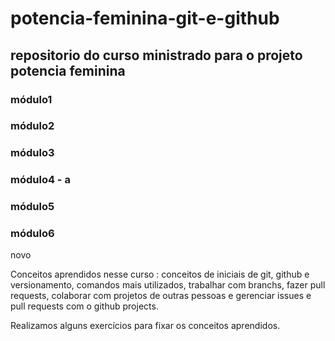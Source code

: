 # potencia-feminina-git-e-github



## repositorio do curso ministrado para o projeto potencia feminina


### módulo1
### módulo2
### módulo3
### módulo4 - a
### módulo5
### módulo6

novo


Conceitos aprendidos nesse curso : conceitos de iniciais de git, github e versionamento, comandos mais utilizados, trabalhar com branchs, fazer pull requests, colaborar com projetos de outras pessoas e gerenciar issues e pull requests com o github projects.

Realizamos alguns exercícios para fixar os conceitos aprendidos.
